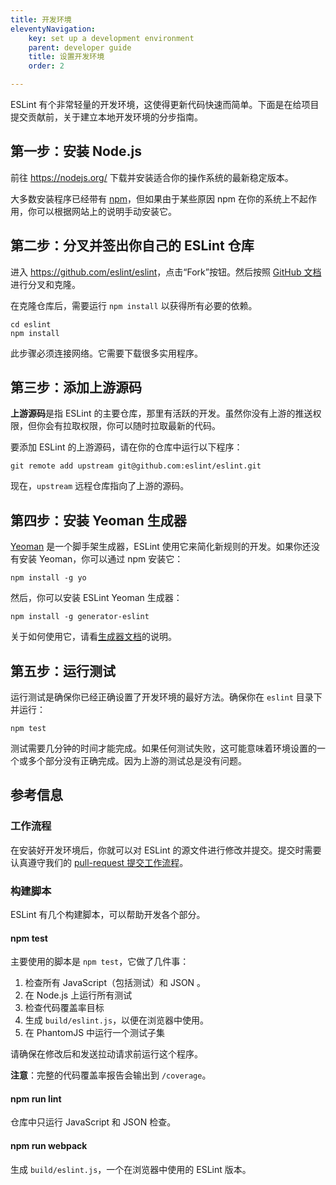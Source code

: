 ```yaml
---
title: 开发环境
eleventyNavigation:
    key: set up a development environment
    parent: developer guide
    title: 设置开发环境
    order: 2

---
```


ESLint 有个非常轻量的开发环境，这使得更新代码快速而简单。下面是在给项目提交贡献前，关于建立本地开发环境的分步指南。

## 第一步：安装 Node.js

前往 <https://nodejs.org/> 下载并安装适合你的操作系统的最新稳定版本。

大多数安装程序已经带有 [npm](https://www.npmjs.com/)，但如果由于某些原因 npm 在你的系统上不起作用，你可以根据网站上的说明手动安装它。

## 第二步：分叉并签出你自己的 ESLint 仓库

进入 <https://github.com/eslint/eslint>，点击“Fork”按钮。然后按照 [GitHub 文档](https://help.github.com/articles/fork-a-repo)进行分叉和克隆。

在克隆仓库后，需要运行 `npm install` 以获得所有必要的依赖。

```shell
cd eslint
npm install
```

此步骤必须连接网络。它需要下载很多实用程序。

## 第三步：添加上游源码

**上游源码**是指 ESLint 的主要仓库，那里有活跃的开发。虽然你没有上游的推送权限，但你会有拉取权限，你可以随时拉取最新的代码。

要添加 ESLint 的上游源码，请在你的仓库中运行以下程序：

```shell
git remote add upstream git@github.com:eslint/eslint.git
```

现在，`upstream` 远程仓库指向了上游的源码。

## 第四步：安装 Yeoman 生成器

[Yeoman](https://yeoman.io) 是一个脚手架生成器，ESLint 使用它来简化新规则的开发。如果你还没有安装 Yeoman，你可以通过 npm 安装它：

```shell
npm install -g yo
```

然后，你可以安装 ESLint Yeoman 生成器：

```shell
npm install -g generator-eslint
```

关于如何使用它，请看[生成器文档](https://github.com/eslint/generator-eslint)的说明。

## 第五步：运行测试

运行测试是确保你已经正确设置了开发环境的最好方法。确保你在 `eslint` 目录下并运行：

```shell
npm test
```

测试需要几分钟的时间才能完成。如果任何测试失败，这可能意味着环境设置的一个或多个部分没有正确完成。因为上游的测试总是没有问题。

## 参考信息

### 工作流程

在安装好开发环境后，你就可以对 ESLint 的源文件进行修改并提交。提交时需要认真遵守我们的 [pull-request 提交工作流程](contributing/pull-requests)。

### 构建脚本

ESLint 有几个构建脚本，可以帮助开发各个部分。

#### npm test

主要使用的脚本是 `npm test`，它做了几件事：

1. 检查所有 JavaScript（包括测试）和 JSON 。
1. 在 Node.js 上运行所有测试
1. 检查代码覆盖率目标
1. 生成 `build/eslint.js`，以便在浏览器中使用。
1. 在 PhantomJS 中运行一个测试子集

请确保在修改后和发送拉动请求前运行这个程序。

**注意**：完整的代码覆盖率报告会输出到 `/coverage`。

#### npm run lint

仓库中只运行 JavaScript 和 JSON 检查。

#### npm run webpack

生成 `build/eslint.js`，一个在浏览器中使用的 ESLint 版本。

